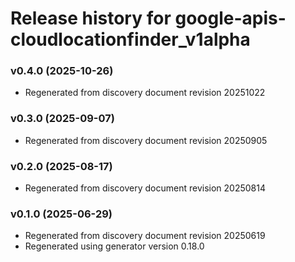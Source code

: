 # Release history for google-apis-cloudlocationfinder_v1alpha

### v0.4.0 (2025-10-26)

* Regenerated from discovery document revision 20251022

### v0.3.0 (2025-09-07)

* Regenerated from discovery document revision 20250905

### v0.2.0 (2025-08-17)

* Regenerated from discovery document revision 20250814

### v0.1.0 (2025-06-29)

* Regenerated from discovery document revision 20250619
* Regenerated using generator version 0.18.0

